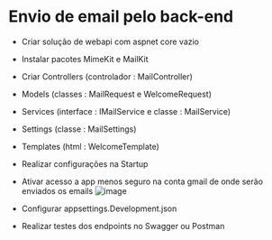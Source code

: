 # Envio de email pelo back-end

   - Criar solução de webapi com aspnet core vazio
   - Instalar pacotes MimeKit e MailKit
   - Criar Controllers (controlador : MailController)
   - Models (classes : MailRequest e WelcomeRequest)
   - Services (interface : IMailService e classe : MailService)
   - Settings (classe : MailSettings)
   - Templates (html : WelcomeTemplate)
   - Realizar configurações na Startup

  - Ativar acesso a app menos seguro na conta gmail de onde serão enviados os emails
  ![image](https://user-images.githubusercontent.com/73175242/168455322-3fb98ea1-615f-405e-8638-e04a108b9778.png)

   - Configurar appsettings.Development.json
   - Realizar testes dos endpoints no Swagger ou Postman
